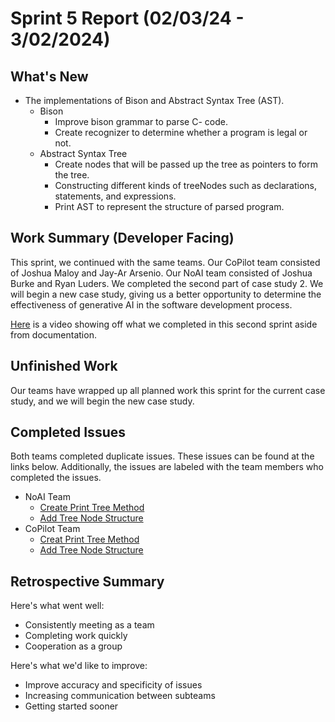 # Sprint 5 Report (02/03/24 - 3/02/2024)

## What's New
 * The implementations of Bison and Abstract Syntax Tree (AST).
	* Bison
		* Improve bison grammar to parse C- code.
		* Create recognizer to determine whether a program is legal or not.
	* Abstract Syntax Tree 
		* Create nodes that will be passed up the tree as pointers to form the tree.
		* Constructing different kinds of treeNodes such as declarations, statements, and expressions.
      * Print AST to represent the structure of parsed program.


## Work Summary (Developer Facing)
This sprint, we continued with the same teams. Our CoPilot team consisted of Joshua Maloy and Jay-Ar Arsenio. Our NoAI team consisted of Joshua Burke and Ryan Luders. We completed the second part of case study 2. We will begin a new case study, giving us a better opportunity to determine the effectiveness of generative AI in the software development process.


[Here]() is a video showing off what we completed in this second sprint aside from documentation.

## Unfinished Work
Our teams have wrapped up all planned work this sprint for the current case study, and we will begin the new case study.

## Completed Issues
Both teams completed duplicate issues. These issues can be found at the links below. Additionally, the issues are labeled with the team members who completed the issues.
 * NoAI Team
	* [Create Print Tree Method](https://github.com/WSUCptSCapstone-F23-S24/sel-githubcopilotassistedsoftwaredev/issues/120)
	* [Add Tree Node Structure](https://github.com/WSUCptSCapstone-F23-S24/sel-githubcopilotassistedsoftwaredev/issues/118)
 * CoPilot Team
	* [Creat Print Tree Method](https://github.com/WSUCptSCapstone-F23-S24/sel-githubcopilotassistedsoftwaredev/issues/119)
	* [Add Tree Node Structure](https://github.com/WSUCptSCapstone-F23-S24/sel-githubcopilotassistedsoftwaredev/issues/117)

 
## Retrospective Summary
Here's what went well:
  * Consistently meeting as a team
  * Completing work quickly
  * Cooperation as a group
 
Here's what we'd like to improve:
   * Improve accuracy and specificity of issues
   * Increasing communication between subteams
   * Getting started sooner
